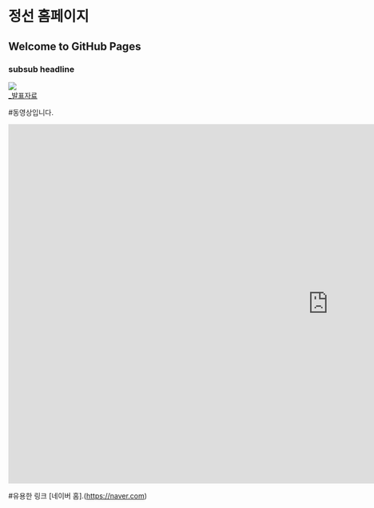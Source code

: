 # 정선 홈페이지
## Welcome to GitHub Pages
### subsub headline

<img src= "image.jpg" /> <br>
[_발표자료](/project.pptx)<br>

#동영상입니다.
<iframe width="1280" height="720" src="https://www.youtube.com/embed/5ch94AaPZRQ" title="YouTube video player" frameborder="0" allow="accelerometer; autoplay; clipboard-write; encrypted-media; gyroscope; picture-in-picture" allowfullscreen></iframe>

#유용한 링크
[네이버 홈].(https://naver.com)
 
